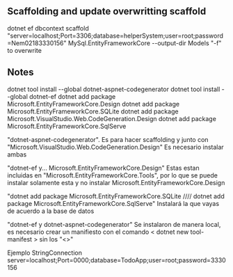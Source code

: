 ## Scaffolding and update overwritting scaffold
dotnet ef dbcontext scaffold "server=localhost;Port=3306;database=helperSystem;user=root;password=Nem02183330156" MySql.EntityFrameworkCore --output-dir Models
"-f" to overwrite


## Notes

dotnet tool install --global dotnet-aspnet-codegenerator
dotnet tool install --global dotnet-ef
dotnet add package Microsoft.EntityFrameworkCore.Design
dotnet add package Microsoft.EntityFrameworkCore.SQLite
dotnet add package Microsoft.VisualStudio.Web.CodeGeneration.Design
dotnet add package Microsoft.EntityFrameworkCore.SqlServe

"dotnet-aspnet-codegenerator". 
    Es para hacer scaffolding y junto con "Microsoft.VisualStudio.Web.CodeGeneration.Design" Es necesario instalar ambas

"dotnet-ef  y... Microsoft.EntityFrameworkCore.Design"
    Estas estan incluidas en "Microsoft.EntityFrameworkCore.Tools", por lo que se puede instalar solamente esta y 
    no instalar Microsoft.EntityFrameworkCore.Design
    
"dotnet add package Microsoft.EntityFrameworkCore.SQLite //// dotnet add package Microsoft.EntityFrameworkCore.SqlServe"
    Instalará la que vayas de acuerdo a la base de datos

"dotnet-ef y dotnet-aspnet-codegenerator"
    Se instalaron de manera local, es necesario crear un manifiesto con el comando
    < dotnet new tool-manifest > sin los "<>"

Ejemplo StringConnection
    server=localhost;Port=0000;database=TodoApp;user=root;password=3330156
